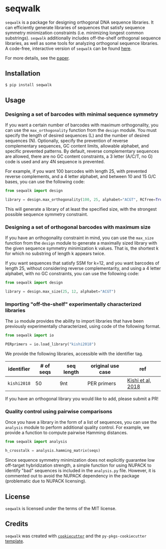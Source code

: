 # seqwalk

`seqwalk` is a package for designing orthogonal DNA sequence libraries. It can efficiently generate libraries of sequences that satisfy sequence symmetry minimization constraints (i.e. minimizing longest common substrings). `seqwalk` additionally includes off-the-shelf orthogonal sequence libraries, as well as some tools for analyzing orthogonal sequence libraries. 
A code-free, interactive version of `seqwalk` can be found [here](https://colab.research.google.com/drive/1eVbcn_b5EE5FcL9NL5EyxeFAqNoImNSa?usp=sharing).

For more details, see the [paper](https://www.biorxiv.org/content/10.1101/2022.07.11.499592v1.abstract).

## Installation

```bash
$ pip install seqwalk
```

## Usage

### Designing a set of barcodes with minimal sequence symmetry

If you want a certain number of barcodes with maximum orthogonality, you can use the `max_orthogonality` function from the `design` module. You must specify the length of desired sequences (L) and the number of desired sequences (N). Optionally, specify the prevention of reverse complementary sequences, GC content limits, allowable alphabet, and specific prevented patterns. By default, reverse complementary sequences are allowed, there are no GC content constraints, a 3 letter (A/C/T, no G) code is used and any 4N sequence is prevented.

For example, if you want 100 barcodes with length 25, with prevented reverse complements, and a 4 letter alphabet, and between 10 and 15 G/C bases, you can use the following code:

```python
from seqwalk import design

library = design.max_orthogonality(100, 25, alphabet="ACGT", RCfree=True, GClims=(10, 15))
```

This will generate a library of at least the specified size, with the strongest possible sequence symmetry constraint.

### Designing a set of orthogonal barcodes with maximum size

If you have an orthogonality constraint in mind, you can use the `max_size` function from the `design` module to generate a maximally sized library with the given sequence symmetry minimization k values. That is, the shortest k for which no substring of length k appears twice.

If you want sequences that satisfy SSM for k=12, and you want barcodes of length 25, without considering reverse complementarity, and using a 4 letter alphabet, with no GC constraints, you can use the following code:

```python
from seqwalk import design

library = design.max_size(25, 12, alphabet="ACGT")
```

### Importing "off-the-shelf" experimentally characterized libraries

The `io` module provides the ability to import libraries that have been previously experimentally characterized, using code of the following format.

```python
from seqwalk import io

PERprimers = io.load_library("kishi2018")
```

We provide the following libraries, accessible with the identifier tag.

| identifier | # of seqs | seq length | original use case | ref |
|------------|-----------|------------|-------------------|-----|
| `kishi2018` | 50 | 9nt | PER primers | [Kishi et al, 2018](https://www.nature.com/articles/nchem.2872) |

If you have an orthogonal library you would like to add, please submit a PR!

### Quality control using pairwise comparisons

Once you have a library in the form of a list of sequences, you can use the `analysis` module to perform additional quality control. For example, we provide a function to compute pairwise Hamming distances.

```python
from seqwalk import analysis

h_crosstalk = analysis.hamming_matrix(seqs)
```

Since sequence symmetry minimization does not explicitly guarantee low off-target hybridization strength, a simple function for using NUPACK to identify "bad" sequences is included in the `analysis.py` file. However, it is commented out to avoid the NUPACK dependency in the package (problematic due to NUPACK licensing).

## License

`seqwalk` is licensed under the terms of the MIT license.

## Credits

`seqwalk` was created with [`cookiecutter`](https://cookiecutter.readthedocs.io/en/latest/) and the `py-pkgs-cookiecutter` [template](https://github.com/py-pkgs/py-pkgs-cookiecutter).
